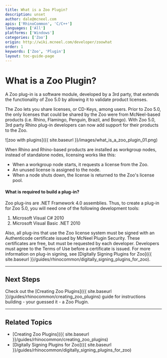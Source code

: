 ```yaml
---
title: What is a Zoo Plugin?
description: unset
author: dale@mcneel.com
apis: ['RhinoCommon', 'C/C++']
languages: ['All']
platforms: ['Windows']
categories: ['Zoo']
origin: http://wiki.mcneel.com/developer/zoowhat
order: 1
keywords: ['Zoo', 'Plugin']
layout: toc-guide-page
---
```


# What is a Zoo Plugin?

A Zoo plug-in is a software module, developed by a 3rd party, that extends the functionality of Zoo 5.0 by allowing it to validate product licenses.

The Zoo lets you share licenses, or CD-Keys, among users. Prior to Zoo 5.0, the only licenses that could be shared by the Zoo were from McNeel-based products (i.e. Rhino, Flamingo, Penguin, Brazil, and Bongo). With Zoo 5.0, 3rd party Rhino plug-in developers can now add support for their products to the Zoo.

![zoo with plugins]({{ site.baseurl }}/images/what_is_a_zoo_plugin_01.png)

When Rhino and Rhino-based products are installed as workgroup nodes, instead of standalone nodes, licensing works like this:

- When a workgroup node starts, it requests a license from the Zoo.
- An unused license is assigned to the node.
- When a node shuts down, the license is returned to the Zoo's license pool.

#### What is required to build a plug-in?

Zoo plug-ins are .NET Framework 4.0 assemblies. Thus, to create a plug-in for Zoo 5.0, you will need one of the following development tools:

1. Microsoft Visual C# 2010
1. Microsoft Visual Basic .NET 2010

Also, all plug-ins that use the Zoo license system must be signed with an Authenticode certificate issued by McNeel Plugin Security. These certificates are free, but must be requested by each developer. Developers must agree to the Terms of Use before a certificate is issued. For more information on plug-in signing, see [Digitally Signing Plugins for Zoo]({{ site.baseurl }}/guides/rhinocommon/digitally_signing_plugins_for_zoo).

---

## Next Steps

Check out the [Creating Zoo Plugins]({{ site.baseurl }}/guides/rhinocommon/creating_zoo_plugins) guide for instructions building - your guessed it - a Zoo Plugin.


---

## Related Topics

- [Creating Zoo Plugins]({{ site.baseurl }}/guides/rhinocommon/creating_zoo_plugins)
- [Digitally Signing Plugins for Zoo]({{ site.baseurl }}/guides/rhinocommon/digitally_signing_plugins_for_zoo)
